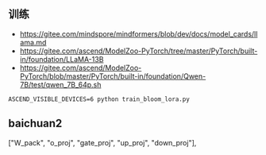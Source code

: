 



## 训练


- https://gitee.com/mindspore/mindformers/blob/dev/docs/model_cards/llama.md
- https://gitee.com/ascend/ModelZoo-PyTorch/tree/master/PyTorch/built-in/foundation/LLaMA-13B
- https://gitee.com/ascend/ModelZoo-PyTorch/blob/master/PyTorch/built-in/foundation/Qwen-7B/test/qwen_7B_64p.sh





```
ASCEND_VISIBLE_DEVICES=6 python train_bloom_lora.py
```


## baichuan2


["W_pack", "o_proj", "gate_proj", "up_proj", "down_proj"],
